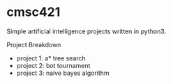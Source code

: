 # cmsc421
Simple artificial intelligence projects written in python3.

Project Breakdown 
- project 1: a* tree search
- project 2: bot tournament 
- project 3: naive bayes algorithm
